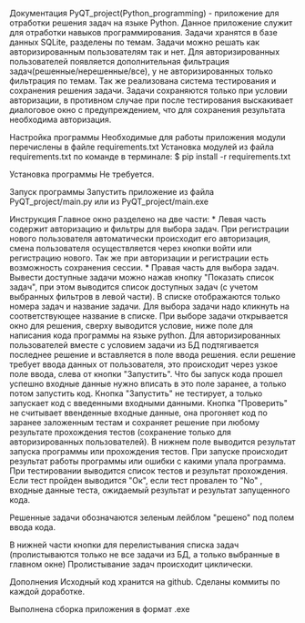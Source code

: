 Документация
    PyQT_project(Python_programming) - приложение для отработки решения задач на языке Python.
Данное приложение служит для отработки навыков программирования. Задачи хранятся в базе данных SQLite, разделены по темам.
    Задачи можно решать как авторизированным пользователям так и нет. Для авторизированных пользователей появляется дополнительная 
фильтрация задач(решенные/нерешенные/все), у не авторизированных только фильтрация по темам.
    Так же реализована система тестирования и сохранения решения задачи. Задачи сохраняются только при условии авторизации, 
в противном случае при после тестирования выскакивает диалоговое окно с предупреждением, что для сохранения результата необходима авторизация.

Настройка программы
Необходимые для работы приложения модули перечислены в файле requirements.txt 
Установка модулей из файла requirements.txt по команде в терминале: $ pip install -r requirements.txt

Установка программы
Не требуется.

Запуск программы
Запустить приложение из файла PyQT_project/main.py или из PyQT_project/main.exe

Инструкция
Главное окно разделено на две части:
    * Левая часть содержит авторизацию и фильтры для выбора задач.
        При регистрации нового пользователя автоматически происходит его авторизация, смена пользователя осуществляется через
        кнопки войти или регистрацию нового. Так же при авторизации и регистрации есть возможность сохранения сессии.
    * Правая часть для выбора задач. Вывести доступные задачи можно нажав кнопку "Показать список задач", при этом выводится 
        список доступных задач (с учетом выбранных фильтров в левой части). В списке отображаются только номера задач и название задачи.
        Для выбора задачи надо кликнуть на соответствующее название в списке.
    При выборе задачи открывается окно для решения, сверху выводится условие, ниже поле для написания кода программы на языке python.
Для авторизированных пользователей вместе с условием задачи из БД подтягивается последнее решение и вставляется в поле ввода решения.
если решение требует ввода данных от пользователя, это происходит через узкое поле ввода, слева от кнопки "Запустить".
    Что бы запуск кода прошел успешно входные данные нужно вписать в это поле заранее, а только потом запустить код.
Кнопка "Запустить" не тестирует, а только запускает код с введенными входными данными.
Кнопка "Проверить" не считывает ввенденные входные данные, она прогоняет код по заранее заложенным тестам и сохраняет решение при любому 
результате прохождения тестов (сохранение только для авторизированных пользователей).
    В нижнем поле выводится результат запуска программы или прохождения тестов. При запуске происходит результат работы программы или 
ошибки с какими упала программа. При тестировании выводится список тестов и результат прохождения. Если тест пройден выводится "Ок",
если тест провален то "No" , входные данные теста, ожидаемый результат и результат запущенного кода.

Решенные задачи обозначаются зеленым лейблом "решено" под полем ввода кода.

В нижней части кнопки для перелистывания списка задач (пролистываются только не все задачи из БД, а только выбранные в главном окне)
Пролистывание задач происходит циклически.


Дополнения
Исходный код хранится на github. Сделаны коммиты по каждой доработке.

Выполнена сборка приложения в формат .exe